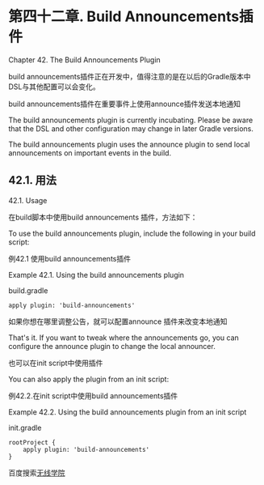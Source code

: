 # **第四十二章. Build Announcements插件**

Chapter 42. The Build Announcements Plugin

build announcements插件正在开发中，值得注意的是在以后的Gradle版本中DSL与其他配置可以会变化。

build announcements插件在重要事件上使用announce插件发送本地通知

The build announcements plugin is currently incubating. Please be aware that the DSL and other configuration may change in later Gradle versions. 

The build announcements plugin uses the announce plugin to send local announcements on important events in the build.

## **42.1. 用法**

42.1. Usage

在build脚本中使用build announcements 插件，方法如下：

To use the build announcements plugin, include the following in your build script:

例42.1 使用build announcements插件

Example 42.1. Using the build announcements plugin

build.gradle
```
apply plugin: 'build-announcements'
```

如果你想在哪里调整公告，就可以配置announce 插件来改变本地通知

That's it. If you want to tweak where the announcements go, you can configure the announce plugin to change the local announcer. 

也可以在init script中使用插件

You can also apply the plugin from an init script:

例42.2.在init script中使用build announcements插件

Example 42.2. Using the build announcements plugin from an init script

init.gradle
```
rootProject {
    apply plugin: 'build-announcements'
}
```
百度搜索[无线学院](http://wirelesscollege.cn)